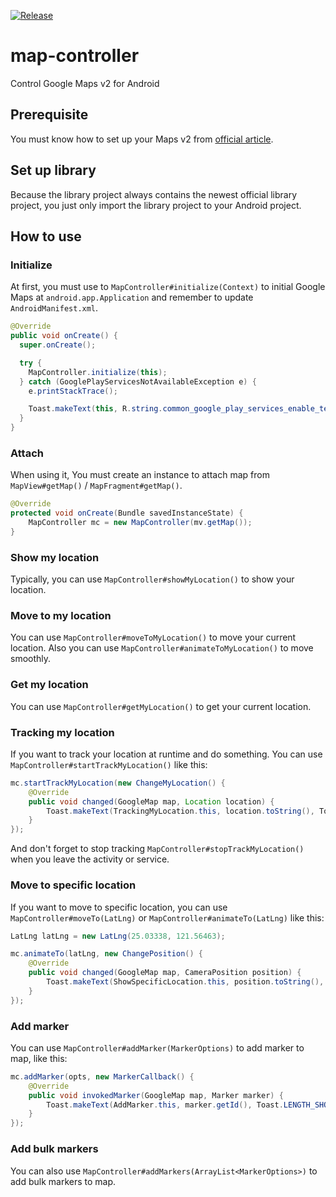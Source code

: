 [![Release](https://jitpack.io/v/kewang/map-controller.svg)](https://jitpack.io/#kewang/map-controller)

# map-controller

Control Google Maps v2 for Android

## Prerequisite

You must know how to set up your Maps v2 from [official article](https://developers.google.com/maps/documentation/android/start).

## Set up library

Because the library project always contains the newest official library project, you just only import the library project to your Android project.

## How to use

### Initialize

At first, you must use to `MapController#initialize(Context)` to initial Google Maps at `android.app.Application` and remember to update `AndroidManifest.xml`.

```java
@Override
public void onCreate() {
  super.onCreate();

  try {
    MapController.initialize(this);
  } catch (GooglePlayServicesNotAvailableException e) {
    e.printStackTrace();

    Toast.makeText(this, R.string.common_google_play_services_enable_text, Toast.Length_SHORT).show();
  }
}
```

### Attach

When using it, You must create an instance to attach map from `MapView#getMap()` / `MapFragment#getMap()`.

```java
@Override
protected void onCreate(Bundle savedInstanceState) {
	MapController mc = new MapController(mv.getMap());
}
```

### Show my location

Typically, you can use `MapController#showMyLocation()` to show your location.

### Move to my location

You can use `MapController#moveToMyLocation()` to move your current location. Also you can use `MapController#animateToMyLocation()` to move smoothly.

### Get my location

You can use `MapController#getMyLocation()` to get your current location.

### Tracking my location

If you want to track your location at runtime and do something. You can use `MapController#startTrackMyLocation()` like this:

```java
mc.startTrackMyLocation(new ChangeMyLocation() {
	@Override
	public void changed(GoogleMap map, Location location) {
		Toast.makeText(TrackingMyLocation.this, location.toString(), Toast.LENGTH_SHORT).show();
	}
});
```

And don't forget to stop tracking `MapController#stopTrackMyLocation()` when you leave the activity or service.

### Move to specific location

If you want to move to specific location, you can use `MapController#moveTo(LatLng)` or `MapController#animateTo(LatLng)` like this:

```java
LatLng latLng = new LatLng(25.03338, 121.56463);

mc.animateTo(latLng, new ChangePosition() {
	@Override
	public void changed(GoogleMap map, CameraPosition position) {
		Toast.makeText(ShowSpecificLocation.this, position.toString(), Toast.LENGTH_SHORT).show();
	}
});
```

### Add marker

You can use `MapController#addMarker(MarkerOptions)` to add marker to map, like this:

```java
mc.addMarker(opts, new MarkerCallback() {
	@Override
	public void invokedMarker(GoogleMap map, Marker marker) {
		Toast.makeText(AddMarker.this, marker.getId(), Toast.LENGTH_SHORT).show();
	}
});
```

### Add bulk markers

You can also use `MapController#addMarkers(ArrayList<MarkerOptions>)` to add bulk markers to map.
